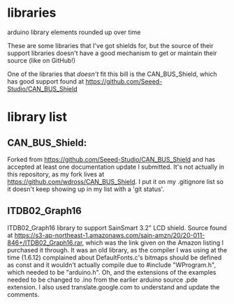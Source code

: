 # libraries
arduino library elements rounded up over time

These are some libraries that I've got shields for, but the source of their support
libraries doesn't have a good mechanism to get or maintain their source (like on GitHub!)

One of the libraries that *doesn't* fit this bill is the CAN_BUS_Shield, which has good
support found at https://github.com/Seeed-Studio/CAN_BUS_Shield

# library list

## CAN_BUS_Shield:
Forked from https://github.com/Seeed-Studio/CAN_BUS_Shield and has accepted at least one documentation
update I submitted.  It's not actually in this repository, as my fork lives at https://github.com/wdross/CAN_BUS_Shield.
I put it on my .gitignore list so it doesn't keep showing up in my list with a 'git status'.

## ITDB02_Graph16
ITDB02_Graph16 library to support SainSmart 3.2" LCD shield.
Source found at https://s3-ap-northeast-1.amazonaws.com/sain-amzn/20/20-011-846+/ITDB02_Graph16.rar, which
was the link given on the Amazon listing I purchased it through.  It was an old library, as the compiler
I was using at the time (1.6.12) complained about DefaultFonts.c's bitmaps should be defined as const and it wouldn't
actually compile due to #include "WProgram.h", which needed to be "arduino.h".  Oh, and the extensions of
the examples needed to be changed to .ino from the earlier arduino source .pde extension.  I also used
translate.google.com to understand and update the comments.
